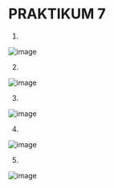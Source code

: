 # PRAKTIKUM 7

1)  
![image](https://github.com/alexandravoit/ANDMETURVE-2024/assets/145194484/d363602a-9c5e-4a41-bead-01242e895f8b)

2)  
![image](https://github.com/alexandravoit/ANDMETURVE-2024/assets/145194484/46cfec71-4ffe-40db-ac36-074b37eec715)

3)  
![image](https://github.com/alexandravoit/ANDMETURVE-2024/assets/145194484/0eed3229-8b23-4252-b905-5a3b0f786d8b)

4)  
![image](https://github.com/alexandravoit/ANDMETURVE-2024/assets/145194484/271ee43c-8cd0-409f-983c-e5b7274a0374)

5)  
![image](https://github.com/alexandravoit/ANDMETURVE-2024/assets/145194484/00479e75-9e9e-418f-bbb4-ae811b9371db)


